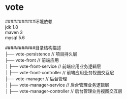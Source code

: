 # vote  
  
###########环境依赖  
jdk 1.8  
maven 3  
mysql 5.6  
  
###########目录结构描述  
├── vote-persistence              // 项目持久层  
├── vote-front                    // 前端应用  
│   ├── vote-front-service       // 前端应用业务逻辑层  
│   ├── vote-front-controller    // 前端应用业务视图交互层  
├── vote-manager                  // 后台管理  
│   ├── vote-manager-service     // 后台管理业务逻辑层  
│   ├── vote-manager-controller  // 后台管理业务视图交互层  

